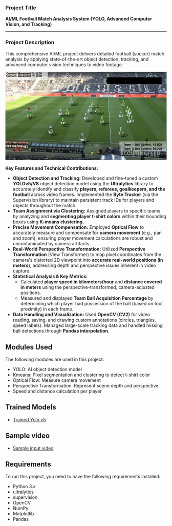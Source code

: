 ### Project Title

**AI/ML Football Match Analysis System (YOLO, Advanced Computer Vision, and Tracking)**

***

### Project Description

This comprehensive AI/ML project delivers detailed football (soccer) match analysis by applying state-of-the-art object detection, tracking, and advanced computer vision techniques to video footage.

![Screenshot](output_videos/screenshot.png)

**Key Features and Technical Contributions:**

*   **Object Detection and Tracking:** Developed and fine-tuned a custom **YOLOv5/V8** object detection model using the **Ultralytics** library to accurately identify and classify **players, referees, goalkeepers, and the football** across video frames. Implemented the **Byte Tracker** (via the Supervision library) to maintain persistent track IDs for players and objects throughout the match.
*   **Team Assignment via Clustering:** Assigned players to specific teams by analyzing and **segmenting player t-shirt colors** within their bounding boxes using **K-means clustering**.
*   **Precise Movement Compensation:** Employed **Optical Flow** to accurately measure and compensate for **camera movement** (e.g., pan and zoom), ensuring player movement calculations are robust and uncontaminated by camera artifacts.
*   **Real-World Perspective Transformation:** Utilized **Perspective Transformation** (View Transformer) to map pixel coordinates from the camera's distorted 2D viewpoint into **accurate real-world positions (in meters)**, addressing depth and perspective issues inherent in video capture.
*   **Statistical Analysis & Key Metrics:**
    *   Calculated **player speed in kilometers/hour** and **distance covered in meters** using the perspective-transformed, camera-adjusted positions.
    *   Measured and displayed **Team Ball Acquisition Percentage** by determining which player had possession of the ball (based on foot proximity) in each frame.
*   **Data Handling and Visualization:** Used **OpenCV (CV2)** for video reading, saving, and drawing custom annotations (circles, triangles, speed labels). Managed large-scale tracking data and handled missing ball detections through **Pandas interpolation**.

## Modules Used
The following modules are used in this project:
- YOLO: AI object detection model
- Kmeans: Pixel segmentation and clustering to detect t-shirt color
- Optical Flow: Measure camera movement
- Perspective Transformation: Represent scene depth and perspective
- Speed and distance calculation per player

## Trained Models
- [Trained Yolo v5](https://drive.google.com/file/d/1DC2kCygbBWUKheQ_9cFziCsYVSRw6axK/view?usp=sharing)

## Sample video
-  [Sample input video](https://drive.google.com/file/d/1t6agoqggZKx6thamUuPAIdN_1zR9v9S_/view?usp=sharing)

## Requirements
To run this project, you need to have the following requirements installed:
- Python 3.x
- ultralytics
- supervision
- OpenCV
- NumPy
- Matplotlib
- Pandas
